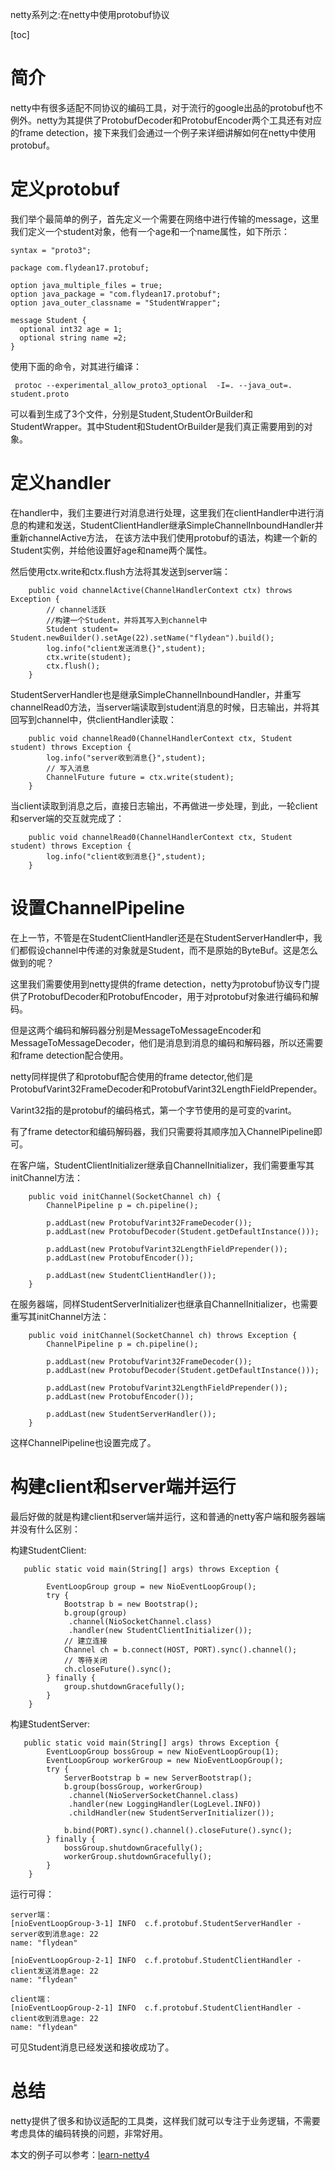 netty系列之:在netty中使用protobuf协议

[toc]

# 简介

netty中有很多适配不同协议的编码工具，对于流行的google出品的protobuf也不例外。netty为其提供了ProtobufDecoder和ProtobufEncoder两个工具还有对应的frame detection，接下来我们会通过一个例子来详细讲解如何在netty中使用protobuf。

# 定义protobuf

我们举个最简单的例子，首先定义一个需要在网络中进行传输的message，这里我们定义一个student对象，他有一个age和一个name属性，如下所示：

```
syntax = "proto3";

package com.flydean17.protobuf;

option java_multiple_files = true;
option java_package = "com.flydean17.protobuf";
option java_outer_classname = "StudentWrapper";

message Student {
  optional int32 age = 1;
  optional string name =2;
}
```

使用下面的命令，对其进行编译：

```
 protoc --experimental_allow_proto3_optional  -I=. --java_out=. student.proto

```

可以看到生成了3个文件，分别是Student,StudentOrBuilder和StudentWrapper。其中Student和StudentOrBuilder是我们真正需要用到的对象。

# 定义handler

在handler中，我们主要进行对消息进行处理，这里我们在clientHandler中进行消息的构建和发送，StudentClientHandler继承SimpleChannelInboundHandler并重新channelActive方法， 在该方法中我们使用protobuf的语法，构建一个新的Student实例，并给他设置好age和name两个属性。

然后使用ctx.write和ctx.flush方法将其发送到server端：

```
    public void channelActive(ChannelHandlerContext ctx) throws Exception {
        // channel活跃
        //构建一个Student，并将其写入到channel中
        Student student= Student.newBuilder().setAge(22).setName("flydean").build();
        log.info("client发送消息{}",student);
        ctx.write(student);
        ctx.flush();
    }
```

StudentServerHandler也是继承SimpleChannelInboundHandler，并重写channelRead0方法，当server端读取到student消息的时候，日志输出，并将其回写到channel中，供clientHandler读取：

```
    public void channelRead0(ChannelHandlerContext ctx, Student student) throws Exception {
        log.info("server收到消息{}",student);
        // 写入消息
        ChannelFuture future = ctx.write(student);
    }
```

当client读取到消息之后，直接日志输出，不再做进一步处理，到此，一轮client和server端的交互就完成了：

```
    public void channelRead0(ChannelHandlerContext ctx, Student student) throws Exception {
        log.info("client收到消息{}",student);
    }
```

# 设置ChannelPipeline

在上一节，不管是在StudentClientHandler还是在StudentServerHandler中，我们都假设channel中传递的对象就是Student，而不是原始的ByteBuf。这是怎么做到的呢？

这里我们需要使用到netty提供的frame detection，netty为protobuf协议专门提供了ProtobufDecoder和ProtobufEncoder，用于对protobuf对象进行编码和解码。

但是这两个编码和解码器分别是MessageToMessageEncoder和MessageToMessageDecoder，他们是消息到消息的编码和解码器，所以还需要和frame detection配合使用。

netty同样提供了和protobuf配合使用的frame detector,他们是ProtobufVarint32FrameDecoder和ProtobufVarint32LengthFieldPrepender。

Varint32指的是protobuf的编码格式，第一个字节使用的是可变的varint。

有了frame detector和编码解码器，我们只需要将其顺序加入ChannelPipeline即可。

在客户端，StudentClientInitializer继承自ChannelInitializer，我们需要重写其initChannel方法：

```
    public void initChannel(SocketChannel ch) {
        ChannelPipeline p = ch.pipeline();

        p.addLast(new ProtobufVarint32FrameDecoder());
        p.addLast(new ProtobufDecoder(Student.getDefaultInstance()));

        p.addLast(new ProtobufVarint32LengthFieldPrepender());
        p.addLast(new ProtobufEncoder());

        p.addLast(new StudentClientHandler());
    }
```

在服务器端，同样StudentServerInitializer也继承自ChannelInitializer，也需要重写其initChannel方法：

```
    public void initChannel(SocketChannel ch) throws Exception {
        ChannelPipeline p = ch.pipeline();

        p.addLast(new ProtobufVarint32FrameDecoder());
        p.addLast(new ProtobufDecoder(Student.getDefaultInstance()));

        p.addLast(new ProtobufVarint32LengthFieldPrepender());
        p.addLast(new ProtobufEncoder());

        p.addLast(new StudentServerHandler());
    }
```

这样ChannelPipeline也设置完成了。

# 构建client和server端并运行

最后好做的就是构建client和server端并运行，这和普通的netty客户端和服务器端并没有什么区别：

构建StudentClient:

```
   public static void main(String[] args) throws Exception {

        EventLoopGroup group = new NioEventLoopGroup();
        try {
            Bootstrap b = new Bootstrap();
            b.group(group)
             .channel(NioSocketChannel.class)
             .handler(new StudentClientInitializer());
            // 建立连接
            Channel ch = b.connect(HOST, PORT).sync().channel();
            // 等待关闭
            ch.closeFuture().sync();
        } finally {
            group.shutdownGracefully();
        }
    }
```

构建StudentServer:

```
   public static void main(String[] args) throws Exception {
        EventLoopGroup bossGroup = new NioEventLoopGroup(1);
        EventLoopGroup workerGroup = new NioEventLoopGroup();
        try {
            ServerBootstrap b = new ServerBootstrap();
            b.group(bossGroup, workerGroup)
             .channel(NioServerSocketChannel.class)
             .handler(new LoggingHandler(LogLevel.INFO))
             .childHandler(new StudentServerInitializer());

            b.bind(PORT).sync().channel().closeFuture().sync();
        } finally {
            bossGroup.shutdownGracefully();
            workerGroup.shutdownGracefully();
        }
    }
```

运行可得：

```
server端：
[nioEventLoopGroup-3-1] INFO  c.f.protobuf.StudentServerHandler - server收到消息age: 22
name: "flydean"

[nioEventLoopGroup-2-1] INFO  c.f.protobuf.StudentClientHandler - client发送消息age: 22
name: "flydean"

client端：
[nioEventLoopGroup-2-1] INFO  c.f.protobuf.StudentClientHandler - client收到消息age: 22
name: "flydean"
```

可见Student消息已经发送和接收成功了。

# 总结

netty提供了很多和协议适配的工具类，这样我们就可以专注于业务逻辑，不需要考虑具体的编码转换的问题，非常好用。

本文的例子可以参考：[learn-netty4](https://github.com/ddean2009/learn-netty4)


